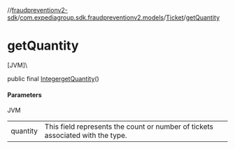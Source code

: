 //[fraudpreventionv2-sdk](../../../index.md)/[com.expediagroup.sdk.fraudpreventionv2.models](../index.md)/[Ticket](index.md)/[getQuantity](get-quantity.md)

# getQuantity

[JVM]\

public final [Integer](https://docs.oracle.com/javase/8/docs/api/java/lang/Integer.html)[getQuantity](get-quantity.md)()

#### Parameters

JVM

| | |
|---|---|
| quantity | This field represents the count or number of tickets associated with the type. |
